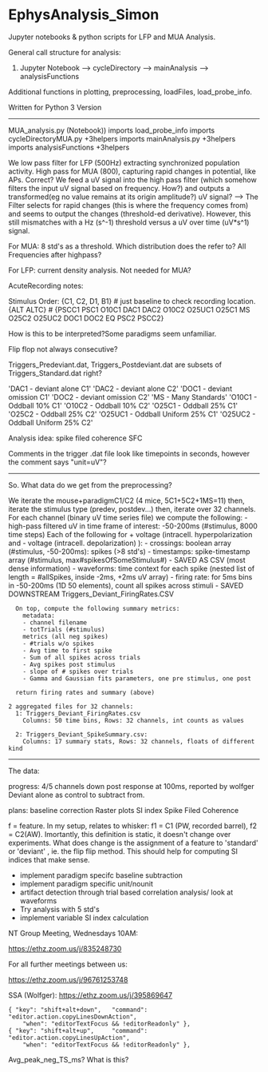 # EphysAnalysis_Simon

Jupyter notebooks & python scripts for LFP and MUA Analysis.

General call structure for analysis:
1. Jupyter Notebook
  --> cycleDirectory
  --> mainAnalysis
  --> analysisFunctions
  
  Additional functions in plotting, preprocessing, loadFiles, load_probe_info. 

 Written for Python 3 Version 
 
-------------------------------------------------------------------------------


MUA_analysis.py (Notebook))
    imports load_probe_info
    imports cycleDirectoryMUA.py    +3helpers
      imports mainAnalysis.py   +3helpers
        imports analysisFunctions   +3helpers

  
  We low pass filter for LFP (500Hz) extracting synchronized population activity. High pass for MUA (800), capturing rapid changes in potential, like APs. Correct? 
  We feed a uV signal into the high pass filter (which somehow filters the input uV signal based on frequency. How?) and outputs a transformed(eg no value remains at its origin amplitude?) uV signal? 
  --> The Filter selects for rapid changes (this is where the frequency comes from) and seems to output the changes (threshold-ed derivative). However, this still mismatches with a Hz (s^-1) threshold versus a uV over time (uV*s^1) signal.

  For MUA:
    8 std's as a threshold. Which distribution does the refer to? All Frequencies after highpass? 

  For LFP:
    current density analysis. Not needed for MUA?

AcuteRecording notes:

Stimulus Order: {C1, C2, D1, B1}  # just baseline to check recording location.
		{ALT 	ALTC}   # 
		{PSCC1	PSC1	O10C1	DAC1	DAC2	O10C2	O25UC1	O25C1	MS	O25C2	O25UC2	DOC1	DOC2	EQ	PSC2	PSCC2}

  How is this to be interpreted?Some paradigms seem unfamiliar.

  Flip flop not always consecutive? 

Triggers_Predeviant.dat, Triggers_Postdeviant.dat
are subsets of Triggers_Standard.dat right?

'DAC1 - deviant alone C1'
'DAC2 - deviant alone C2'
'DOC1 - deviant omission C1'
'DOC2 - deviant omission C2'
'MS   - Many Standards'
'O10C1 - Oddball 10% C1'
'O10C2 - Oddball 10% C2'
'O25C1 - Oddball 25% C1'
'O25C2 - Oddball 25% C2'
'O25UC1 - Oddball Uniform 25% C1'
'O25UC2 - Oddball Uniform 25% C2'

Analysis idea: spike filed coherence SFC

Comments in the trigger .dat file look like timepoints in seconds, however the comment says "unit=uV"?

--------------------------------------------------------------------------------


So. What data do we get from the preprocessing?

We iterate the mouse+paradigmC1/C2 (4 mice, 5C1+5C2+1MS=11)
  then, iterate the stimulus type (predev, postdev...)
    then, iterate over 32 channels. For each channel (binary uV time series file) we compute the following:
      - high-pass filtered uV in time frame of interest: -50-200ms (#stimulus, 8000 time steps)
      Each of the following for + voltage (intracell. hyperpolarization and - voltage (intracell. depolarization) ):
        - crossings: boolean array (#stimulus, -50-200ms): spikes (>8 std's)
        - timestamps: spike-timestamp array (#stimulus, max#spikesOfSomeStimulus#) - SAVED AS CSV (most dense information)
        - waveforms: time context for each spike (nested list of length = #allSpikes, inside -2ms, +2ms uV array)
        - firing rate: for 5ms bins in -50-200ms (1D 50 elements), count all spikes across stimuli  - SAVED DOWNSTREAM Triggers_Deviant_FiringRates.CSV

      On top, compute the following summary metrics:
        metadata:
        - channel filename
        - totTrials (#stimulus)
        metrics (all neg spikes)
        - #trials w/o spikes
        - Avg time to first spike
        - Sum of all spikes across trials
        - Avg spikes post stimulus 
        - slope of # spikes over trials
        - Gamma and Gaussian fits parameters, one pre stimulus, one post

      return firing rates and summary (above)
    
    2 aggregated files for 32 channels:
      1: Triggers_Deviant_FiringRates.csv
        Columns: 50 time bins, Rows: 32 channels, int counts as values

      2: Triggers_Deviant_SpikeSummary.csv:
        Columns: 17 summary stats, Rows: 32 channels, floats of different kind

---------------------------------------------------------------------------
The data:

progress:
  4/5 channels down post response at 100ms, reported by wolfger
  Deviant alone as control to subtract from.

plans:
  baseline correction
  Raster plots
  SI index
  Spike Filed Coherence 


f = feature. In my setup, relates to whisker: f1 = C1 (PW, recorded barrel), f2 = C2(AW). Imortantly, this definition is static, it doesn't change over experiments.
What does change is the assignment of a feature to 'standard' or 'deviant' , ie. the flip flip method. This should help for computing SI indices that make sense.

- implement paradigm specifc baseline subtraction
- implement paradigm specific unit/nounit 
- artifact detection through trial based correlation analysis/ look at waveforms
- Try analysis with 5 std's 
- implement variable SI index calculation 





NT Group Meeting, Wednesdays 10AM: 

https://ethz.zoom.us/j/835248730

For all further meetings between us: 

https://ethz.zoom.us/j/96761253748

SSA (Wolfger):
https://ethz.zoom.us/j/395869647

    { "key": "shift+alt+down",   "command": "editor.action.copyLinesDownAction",
        "when": "editorTextFocus && !editorReadonly" },
    { "key": "shift+alt+up",     "command": "editor.action.copyLinesUpAction",
        "when": "editorTextFocus && !editorReadonly" },


Avg_peak_neg_TS_ms? What is this?